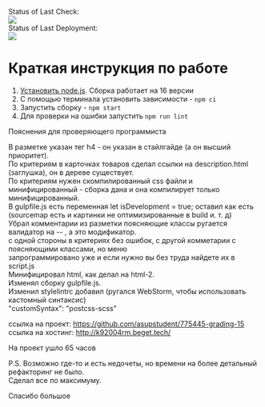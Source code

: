 Status of Last Check:<br>
<img src="https://github.com/asupstudent/775445-grading-15/workflows/project-check/badge.svg?branch=master"><br>
Status of Last Deployment:<br>
<img src="https://github.com/asupstudent/775445-grading-15/workflows/deploy-to-gitHub-pages/badge.svg?branch=master"><br>
# Краткая инструкция по работе

1. [Установить node.js](https://nodejs.org/download/release/latest-v16.x/). Сборка работает на 16 версии
2. С помощью терминала установить зависимости - `npm ci`
3. Запустить сборку - `npm start`
4. Для проверки на ошибки запустить `npm run lint`


Пояснения для проверяющего программиста

В разметке указан тег h4 - он указан в стайлгайде (а он высший приоритет).\
По критериям в карточках товаров сделал ссылки на description.html (заглушка), он в дереве существует.\
По критериям нужен скомпилированный css файли и минифицированный - сборка дана и она компилирует только минифицированный.\
В gulpfile.js есть переменная let isDevelopment = true; оставил как есть (sourcemap есть и картинки не оптимизированные в build и. т. д)\
Убрал комментарии из разметки поясняющие классы ругается валидатор на -- , а это модификатор.\
с одной стороны в критериях без ошибок, с другой комметарии с поясняющими классами, но меню\
запрограммировано уже и если нужно вы без труда найдете их в script.js\
Минифицировал html, как делал на html-2.\
Изменял сборку gulpfile.js.\
Изменил stylelintrc добавил (ругался WebStorm, чтобы использовать кастомный синтаксис)\
"customSyntax": "postcss-scss"

ссылка на проект: https://github.com/asupstudent/775445-grading-15
ссылка на хостинг: http://k92004rm.beget.tech/

На проект ушло 65 часов

P.S. Возможно где-то и есть недочеты, но времени на более детальный рефакторинг не было.\
Сделал все по максимуму.

Спасибо большое
